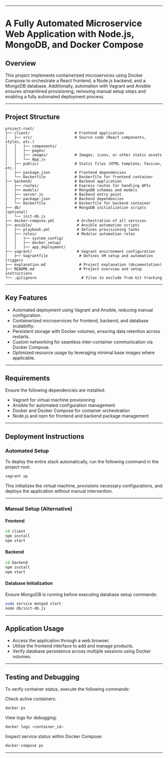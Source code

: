 
---

# A Fully Automated Microservice Web Application with Node.js, MongoDB, and Docker Compose  

## Overview  
This project implements containerized microservices using Docker Compose to orchestrate a React frontend, a Node.js backend, and a MongoDB database. Additionally, automation with Vagrant and Ansible ensures streamlined provisioning, removing manual setup steps and enabling a fully automated deployment process.

---

## Project Structure  

```plaintext
project-root/
├── client/                    # Frontend application
│   ├── src/                   # Source code (React components, styles, etc.)
│   │   ├── components/
│   │   ├── pages/
│   │   ├── images/            # Images, icons, or other static assets
│   │   └── App.js
│   ├── public/                # Static files (HTML template, favicon, etc.)
│   ├── package.json           # Frontend dependencies
│   └── Dockerfile             # Dockerfile for frontend container
├── backend/                   # Backend application
│   ├── routes/                # Express routes for handling APIs
│   ├── models/                # MongoDB schemas and models
│   ├── server.js              # Backend entry point
│   ├── package.json           # Backend dependencies
│   └── Dockerfile             # Dockerfile for backend container
├── db/                        # MongoDB initialization scripts (optional)
│   └── init-db.js
├── docker-compose.yml          # Orchestration of all services
├── ansible/                    # Ansible automation scripts
│   ├── playbook.yml            # Defines provisioning tasks
│   ├── roles/                  # Modular automation roles
│   │   ├── system_config/       
│   │   ├── docker_setup/        
│   │   ├── app_deployment/      
├── vagrant/                    # Vagrant environment configuration
│   ├── Vagrantfile              # Defines VM setup and automation triggers
├── explanation.md               # Project explanation (documentation)
├── README.md                    # Project overview and setup instructions
└── .gitignore                    # Files to exclude from Git tracking
```

---

## Key Features  
- Automated deployment using Vagrant and Ansible, reducing manual configuration.  
- Containerized microservices for frontend, backend, and database scalability.  
- Persistent storage with Docker volumes, ensuring data retention across restarts.  
- Custom networking for seamless inter-container communication via Docker Compose.  
- Optimized resource usage by leveraging minimal base images where applicable.  

---

## Requirements  
Ensure the following dependencies are installed:  
- Vagrant for virtual machine provisioning  
- Ansible for automated configuration management  
- Docker and Docker Compose for container orchestration  
- Node.js and npm for frontend and backend package management  

---

## Deployment Instructions  

### Automated Setup  
To deploy the entire stack automatically, run the following command in the project root:  
```bash
vagrant up
```
This initializes the virtual machine, provisions necessary configurations, and deploys the application without manual intervention.

---

### Manual Setup (Alternative)  

#### Frontend  
```bash
cd client
npm install
npm start
```

#### Backend  
```bash
cd backend
npm install
npm start
```

#### Database Initialization  
Ensure MongoDB is running before executing database setup commands:  
```bash
sudo service mongod start
node db/init-db.js
```

---

## Application Usage  
- Access the application through a web browser.  
- Utilize the frontend interface to add and manage products.  
- Verify database persistence across multiple sessions using Docker volumes.  

---

## Testing and Debugging  
To verify container status, execute the following commands:  

Check active containers:  
```bash
docker ps
```

View logs for debugging:  
```bash
docker logs <container_id>
```

Inspect service status within Docker Compose:  
```bash
docker-compose ps
```

---

